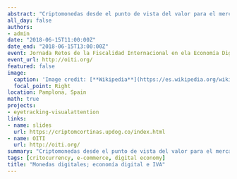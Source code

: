 ```yaml
---
abstract: "Criptomonedas desde el punto de vista del valor para el mercado."
all_day: false
authors: 
- admin
date: "2018-06-15T11:00:00Z"
date_end: "2018-06-15T13:00:00Z"
event: Jornada Retos de la Fiscalidad Internacional en ela Economía Digital
event_url: http://oiti.org/
featured: false
image:
  caption: 'Image credit: [**Wikipedia**](https://es.wikipedia.org/wiki/Archivo:Universidad_P%C3%BAblica_de_Navarra_-_Biblioteca.jpg)'
  focal_point: Right
location: Pamplona, Spain
math: true
projects:
- eyetracking-visualattention
links:
- name: slides
  url: https://criptomcortinas.updog.co/index.html
- name: OITI
  url: http://oiti.org/
summary: "Criptomonedas desde el punto de vista del valor para el mercado."
tags: [critocurrency, e-commerce, digital economy]
title: "Monedas digitales; economía digital e IVA"
---
```


